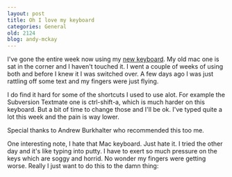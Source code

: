 ```yaml
---
layout: post
title: Oh I love my keyboard
categories: General
old: 2124
blog: andy-mckay
---
```

<p>I've gone the entire week now using my <a href="http://www.agmweb.ca/blog/andy/2112/">new keyboard</a>. My old mac one is sat in the corner and I haven't touched it. I went a couple of weeks of using both and before I knew it I was switched over. A few days ago I was just rattling off some text and my fingers were just flying.</p>
<p>I do find it hard for some of the shortcuts I used to use alot. For example the Subversion Textmate one is ctrl-shift-a, which is much harder on this keyboard. But a bit of time to change those and I'll be ok. I've typed quite a lot this week and the pain is way lower.</p>
<p>Special thanks to Andrew Burkhalter who recommended this too me.</p>
<p>One interesting note, I hate that Mac keyboard. Just hate it. I tried the other day and it's like typing into putty. I have to exert so much pressure on the keys which are soggy and horrid. No wonder my fingers were getting worse. Really I just want to do this to the damn thing:</p>
<object width="425" height="344"><param name="movie" value="http://www.youtube.com/v/wzGWvZAd228&hl=en&fs=1"></param><param name="allowFullScreen" value="true"></param><embed src="http://www.youtube.com/v/wzGWvZAd228&hl=en&fs=1" type="application/x-shockwave-flash" allowfullscreen="true" width="425" height="344"></embed></object>

